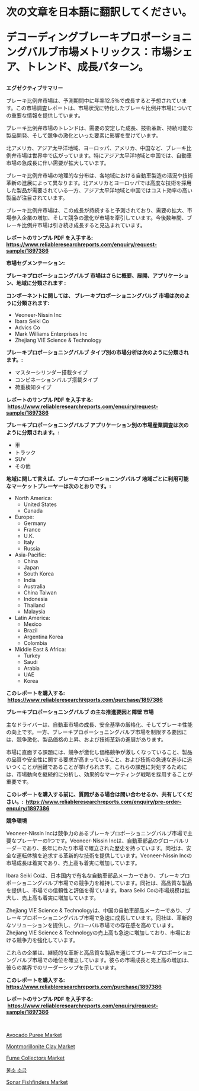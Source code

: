 <p><h1>次の文章を日本語に翻訳してください。

デコーディングブレーキプロポーショニングバルブ市場メトリックス：市場シェア、トレンド、成長パターン。</h1></p><p><strong>エグゼクティブサマリー</strong></p>
<p><p>ブレーキ比例弁市場は、予測期間中に年率12.5％で成長すると予想されています。この市場調査レポートは、市場状況に特化したブレーキ比例弁市場についての重要な情報を提供しています。</p><p>ブレーキ比例弁市場のトレンドは、需要の安定した成長、技術革新、持続可能な製品開発、そして競争の激化といった要素に影響を受けています。</p><p>北アメリカ、アジア太平洋地域、ヨーロッパ、アメリカ、中国など、ブレーキ比例弁市場は世界中で広がっています。特にアジア太平洋地域と中国では、自動車市場の急成長に伴い需要が拡大しています。</p><p>ブレーキ比例弁市場の地理的な分布は、各地域における自動車製造の活況や技術革新の進展によって異なります。北アメリカとヨーロッパでは高度な技術を採用した製品が需要されている一方、アジア太平洋地域と中国ではコスト効率の高い製品が注目されています。</p><p>ブレーキ比例弁市場は、この成長が持続すると予測されており、需要の拡大、市場参入企業の増加、そして競争の激化が市場を牽引しています。今後数年間、ブレーキ比例弁市場は引き続き成長すると見込まれています。</p></p>
<p><strong>レポートのサンプル PDF を入手する: <a href="https://www.reliableresearchreports.com/enquiry/request-sample/1897386">https://www.reliableresearchreports.com/enquiry/request-sample/1897386</a></strong></p>
<p><strong>市場セグメンテーション:</strong></p>
<p><strong> ブレーキプロポーショニングバルブ 市場はさらに概要、展開、アプリケーション、地域に分類されます :</strong></p>
<p><strong>コンポーネントに関しては、 ブレーキプロポーショニングバルブ 市場は次のように分類されます: &nbsp;</strong></p>
<p><ul><li>Veoneer-Nissin Inc</li><li>Ibara Seiki Co</li><li>Advics Co</li><li>Mark Williams Enterprises Inc</li><li>Zhejiang VIE Science & Technology</li></ul></p>
<p><strong> ブレーキプロポーショニングバルブ タイプ別の市場分析は次のように分類されます。:</strong></p>
<p><ul><li>マスターシリンダー搭載タイプ</li><li>コンビネーションバルブ搭載タイプ</li><li>荷重検知タイプ</li></ul></p>
<p><strong>レポートのサンプル PDF を入手する: &nbsp;<a href="https://www.reliableresearchreports.com/enquiry/request-sample/1897386">https://www.reliableresearchreports.com/enquiry/request-sample/1897386</a></strong></p>
<p><strong> ブレーキプロポーショニングバルブ アプリケーション別の市場産業調査は次のように分類されます。:</strong></p>
<p><ul><li>車</li><li>トラック</li><li>SUV</li><li>その他</li></ul></p>
<p><strong>地域に関して言えば、ブレーキプロポーショニングバルブ 地域ごとに利用可能なマーケットプレーヤーは次のとおりです。:</strong></p>
<p><ul>
    <li>
        North America:
        <ul>
            <li>United States</li>
            <li>Canada</li>
        </ul>
    </li>
    <li>
        Europe:
        <ul>
            <li>Germany</li>
            <li>France</li>
            <li>U.K.</li>
            <li>Italy</li>
            <li>Russia</li>
        </ul>
    </li>
    <li>
        Asia-Pacific:
        <ul>
            <li>China</li>
            <li>Japan</li>
            <li>South Korea</li>
            <li>India</li>
            <li>Australia</li>
            <li>China Taiwan</li>
            <li>Indonesia</li>
            <li>Thailand</li>
            <li>Malaysia</li>
        </ul>
    </li>
    <li>
        Latin America:
        <ul>
            <li>Mexico</li>
            <li>Brazil</li>
            <li>Argentina Korea</li>
            <li>Colombia</li>
        </ul>
    </li>
    <li>
        Middle East & Africa:
        <ul>
            <li>Turkey</li>
            <li>Saudi</li>
            <li>Arabia</li>
            <li>UAE</li>
            <li>Korea</li>
        </ul>
    </li>
    </ul></p>
<p><strong>このレポートを購入する: &nbsp;<a href="https://www.reliableresearchreports.com/purchase/1897386">https://www.reliableresearchreports.com/purchase/1897386</a></strong></p>
<p><strong>ブレーキプロポーショニングバルブ の主な推進要因と障壁 市場</strong></p>
<p><p>主なドライバーは、自動車市場の成長、安全基準の厳格化、そしてブレーキ性能の向上です。一方、ブレーキプロポーショニングバルブ市場を制限する要因には、競争激化、製品価格の上昇、および技術革新の進展があります。</p><p>市場に直面する課題には、競争が激化し価格競争が激しくなっていること、製品の品質や安全性に関する要求が高まっていること、および技術の急速な進歩に追いつくことが困難であることが挙げられます。これらの課題に対処するためには、市場動向を継続的に分析し、効果的なマーケティング戦略を採用することが重要です。</p></p>
<p><strong>このレポートを購入する前に、質問がある場合は問い合わせるか、共有してください。:&nbsp; <a href="https://www.reliableresearchreports.com/enquiry/pre-order-enquiry/1897386">https://www.reliableresearchreports.com/enquiry/pre-order-enquiry/1897386</a></strong></p>
<p><strong>競争環境</strong></p>
<p><p>Veoneer-Nissin Incは競争力のあるブレーキプロポーショニングバルブ市場で主要なプレーヤーの1つです。Veoneer-Nissin Incは、自動車部品のグローバルリーダーであり、長年にわたり市場で確立された歴史を持っています。同社は、安全な運転体験を追求する革新的な技術を提供しています。Veoneer-Nissin Incの市場成長は着実であり、売上高も着実に増加しています。</p><p>Ibara Seiki Coは、日本国内で有名な自動車部品メーカーであり、ブレーキプロポーショニングバルブ市場での競争力を維持しています。同社は、高品質な製品を提供し、市場での信頼性と評価を得ています。Ibara Seiki Coの市場規模は拡大し、売上高も着実に増加しています。</p><p>Zhejiang VIE Science & Technologyは、中国の自動車部品メーカーであり、ブレーキプロポーショニングバルブ市場で急速に成長しています。同社は、革新的なソリューションを提供し、グローバル市場での存在感を高めています。Zhejiang VIE Science & Technologyの売上高も急速に増加しており、市場における競争力を強化しています。</p><p>これらの企業は、継続的な革新と高品質な製品を通じてブレーキプロポーショニングバルブ市場での地位を確立しています。彼らの市場成長と売上高の増加は、彼らの業界でのリーダーシップを示しています。</p></p>
<p><strong>このレポートを購入する: &nbsp; <a href="https://www.reliableresearchreports.com/purchase/1897386">https://www.reliableresearchreports.com/purchase/1897386</a></strong></p>
<p><strong>レポートのサンプル PDF を入手する: &nbsp;<a href="https://www.reliableresearchreports.com/enquiry/request-sample/1897386">https://www.reliableresearchreports.com/enquiry/request-sample/1897386</a></strong><strong></strong></p>
<p>&nbsp;</p>
<p><p><a href="https://view.publitas.com/reportprime-1/avocado-puree-market-size-and-examines-its-market-scope-with-a-primary-focus-on-growth-opportunities-and-forecasted-trends-spanning-from-2024-to-2031/">Avocado Puree Market</a></p><p><a href="https://github.com/julyju69/Market-Research-Report-List-2/blob/main/montmorillonite-clay-market.md">Montmorillonite Clay Market</a></p><p><a href="https://view.publitas.com/reportprime-1/fume-collectors-market-offer-valuable-insights-into-market-size-market-share-market-trends-and-projections-spanning-from-2023-to-2030/">Fume Collectors Market</a></p><p><a href="https://medium.com/@derrickmafrks96745/%EB%B6%88%ED%99%94%EC%97%BC%EC%86%8C-%EC%97%BC%EB%A5%98-%EC%8B%9C%EC%9E%A5-%EC%A0%84%EB%A7%9D-%EC%82%B0%EC%97%85-%EA%B0%9C%EC%9A%94-%EB%B0%8F-%EC%98%88%EC%B8%A1-2024%EB%85%84%EB%B6%80%ED%84%B0-2031%EB%85%84%EA%B9%8C%EC%A7%80-18ec6ec8c0c2">불소 소금</a></p><p><a href="https://cautious-neon-760.notion.site/Sonar-Fishfinders-Market-Size-Global-Industry-Overview-Market-Segmentation-and-Forecast-2024-to-2-35a691d3ea5647ef89e20c0fc88ae385">Sonar Fishfinders Market</a></p></p>